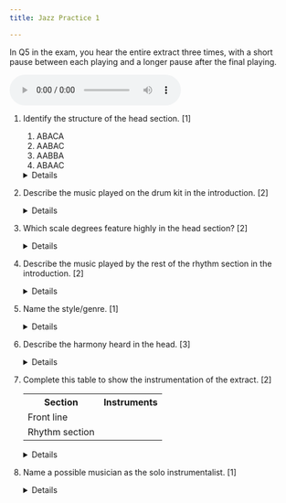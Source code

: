 ```yaml
---
title: Jazz Practice 1

---
```


<!-- John Coltrane: Syeeda's Song Flute -->

In Q5 in the exam, you hear the entire extract three times, with a short pause between each playing and a longer pause after the final playing.

<audio controls><source src="jazz1.mp3"></audio>


1. Identify the structure of the head section. [1]
	1. ABACA
	1. AABAC
	1. AABBA
	1. ABAAC

	<details>(ii) AABAC
		
		<details>Unusual. Like an AABA with a transition. How do you think the piece ends? Go and check later (Youtube source at the bottom of this page)</details>
		
	</details>

1. Describe the music played on the drum kit in the introduction. [2]

	<details>
		
	<ul>
		<li>Swing rhythm</li>
		<li>Played on the hi-hats</li>
		<li>A crotchet and two (swung) quavers</li>
		<li>Open hi-hat on beats 1 and 3, closed on 2 and 4.</li>
	</ul>
		
	</details>


1. Which scale degrees feature highly in the head section? [2]

	<details>
		
	<ul>
		<li>Beginning: melody focused mainly on the third (of each chord)</li>
		<li>Middle of the head: melody focused mainly on the tonic</li>
	</ul>
		
	</details>
	
	
1. Describe the music played by the rest of the rhythm section in the introduction. [2]

	<details>
	<ul>
		<li>Off-beats/syncopation</li>
		<li>Piano plays single notes, not chords or comping.</li>
		<li>Every bar, the piano and bass play on beat 2.5</li>
		<li>Piano and bass play in unison</li>
	</ul>
	</details>
	
	
1. Name the style/genre. [1]

	<details>Be-bop.</details>


1. Describe the harmony heard in the head. [3]

	<details>
	<ul>
		<li>Parallel chords/harmony/movement.</li>
		<li>In the A section, chords move up and down within the range of a tone either side of the tonic.</li>
		<li>Piano only plays roots so the chord tones are hard to hear: harmonies are suggested/completed by the sax melody.</li>
		<li>Mostly major chords.</li>
		<li>B section in minor key.</li>
		<li>B section usees repetitive two-bar chord progression heard four times.</li>
	</ul>
	</details>
	
1. Complete this table to show the instrumentation of the extract. [2]

	<table>
	<tr>
		<th>Section</th><th>Instruments</th>
	</tr>
	<tr>
		<td>Front line</td><td></td>
	</tr>
	<tr>
		<td>Rhythm section</td><td></td>
	</tr>
	</table>
	
	<details>
		<table>
		<tr>
			<th>Section</th><th>Instruments</th>
		</tr>
		<tr>
			<td>Front line</td><td>Tenor Saxophone</td>
		</tr>
		<tr>
			<td>Rhythm section</td><td>Piano, double bass, drums</td>
		</tr>
		</table>
	</details>

		
1. Name a possible musician as the solo instrumentalist. [1]

	<details>
	<ul>
		<li><b>John Coltrane</b></li>
		<li>Sonny Rollins</li>
		<li>Lester Young</li>
		<li>Coleman Hawkins</li>
	</ul>
	</details>

<!-- Source: <https://youtu.be/xy_fxxj1mMY?t=1142> -->
	
